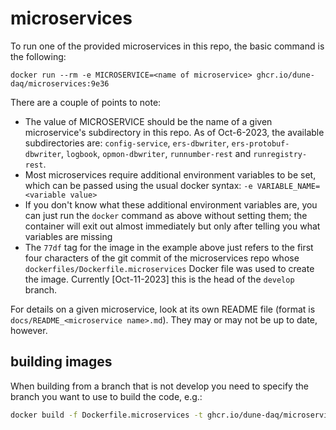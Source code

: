 # microservices

To run one of the provided microservices in this repo, the basic command is the following:
```
docker run --rm -e MICROSERVICE=<name of microservice> ghcr.io/dune-daq/microservices:9e36
```

There are a couple of points to note:
* The value of MICROSERVICE should be the name of a given microservice's subdirectory in this repo. As of Oct-6-2023, the available subdirectories are: `config-service`, `ers-dbwriter`, `ers-protobuf-dbwriter`, `logbook`, `opmon-dbwriter`, `runnumber-rest` and `runregistry-rest`. 
* Most microservices require additional environment variables to be set, which can be passed using the usual docker syntax: `-e VARIABLE_NAME=<variable value>`
* If you don't know what these additional environment variables are, you can just run the `docker` command as above without setting them; the container will exit out almost immediately but only after telling you what variables are missing
* The `77df` tag for the image in the example above just refers to the first four characters of the git commit of the microservices repo whose `dockerfiles/Dockerfile.microservices` Docker file was used to create the image. Currently [Oct-11-2023] this is the head of the `develop` branch. 

For details on a given microservice, look at its own README file (format is `docs/README_<microservice name>.md`). They may or may not be up to date, however.

## building images
When building from a branch that is not develop you need to specify the branch you want to use to build the code, e.g.:
```bash
docker build -f Dockerfile.microservices -t ghcr.io/dune-daq/microservices:user-my-branch --build-arg BRANCH=my-branch .
```
